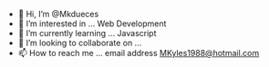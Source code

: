 - 👋 Hi, I’m @Mkdueces
- 👀 I’m interested in ... Web Development 
- 🌱 I’m currently learning ... Javascript
- 💞️ I’m looking to collaborate on ...
- 📫 How to reach me ... email address MKyles1988@hotmail.com
<!---
Mkdueces/Mkdueces is a ✨ special ✨ repository because its `README.md` (this file) appears on your GitHub profile.
You can click the Preview link to take a look at your changes.
--->


